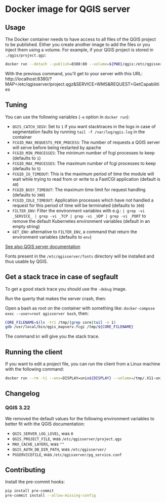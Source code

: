 # Docker image for QGIS server

## Usage

The Docker container needs to have access to all files of the QGIS project to be published.
Either you create another image to add the files or you inject them using a volume.
For example, if your QGIS project is stored in `./qgis/project.qgz`:

```bash
docker run --detach --publish=8380:80 --volume=${PWD}/qgis:/etc/qgisserver camptocamp/qgis-server
```

With the previous command, you'll get to your server with this URL:
http://localhost:8380/?MAP=/etc/qgisserver/project.qgz&SERVICE=WMS&REQUEST=GetCapabilities

## Tuning

You can use the following variables (`-e` option in `docker run`):

- `QGIS_CATCH_SEGV`: Set to `1` if you want stacktraces in the logs in case of segmentation faults by running `tail -f /var/log/qgis.log` in the container
- `FCGID_MAX_REQUESTS_PER_PROCESS`: The number of requests a QGIS server will serve before being restarted by apache
- `FCGID_MIN_PROCESSES`: The minimum number of fcgi processes to keep (defaults to `1`)
- `FCGID_MAX_PROCESSES`: The maximum number of fcgi processes to keep (defaults to `5`)
- `FCGID_IO_TIMEOUT`: This is the maximum period of time the module will wait while trying to read from or
  write to a FastCGI application (default is `40`)
- `FCGID_BUSY_TIMEOUT`: The maximum time limit for request handling (defaults to `300`)
- `FCGID_IDLE_TIMEOUT`: Application processes which have not handled a request for
  this period of time will be terminated (defaults to `300`)
- `FILTER_ENV`: Filter the environment variables with e.g.:
  `| grep -vi _SERVICE_ | grep -vi _TCP | grep -vi _UDP | grep -vi _PORT` to remove the default
  Kubernetes environment variables (default in an empty string)
- `GET_ENV`: alternative to `FILTER_ENV`, a command that return the environment variables (defaults to `env`)

[See also QGIS server documentation](https://docs.qgis.org/latest/en/docs/server_manual/config.html?highlight=environment#environment-variables)

Fonts present in the `/etc/qgisserver/fonts` directory will be installed and thus usable by QGIS.

## Get a stack trace in case of segfault

To get a good stack trace you should use the `-debug` image.

Run the querty that makes the server crash, then:

Open a bash as root on the container with something like: `docker-compose exec --user=root qgisserver bash`, then:

```bash
CORE_FILENAME=$(ls -tr1 /tmp/|grep core|tail -n 1)
gdb /usr/local/bin/qgis_mapserv.fcgi /tmp/${CORE_FILENAME}
```

The command `bt` will give you the stack trace.

## Running the client

If you want to edit a project file, you can run the client from a Linux machine with the following command:

```bash
docker run --rm -ti --env=DISPLAY=unix${DISPLAY} --volume=/tmp/.X11-unix:/tmp/.X11-unix --volume=${HOME}:${HOME} camptocamp/qgis-server:master-desktop
```

## Changelog

### QGIS 3.22

We removed the default values for the following environment variables to better fit with the QGIS documentation:

- `QGIS_SERVER_LOG_LEVEL`, was `0`
- `QGIS_PROJECT_FILE`, was `/etc/qgisserver/project.qgs`
- `MAX_CACHE_LAYERS`, was `""`
- `QGIS_AUTH_DB_DIR_PATH`, was `/etc/qgisserver/`
- `PGSERVICEFILE`, was `/etc/qgisserver/pg_service.conf`

## Contributing

Install the pre-commit hooks:

```bash
pip install pre-commit
pre-commit install --allow-missing-config
```
